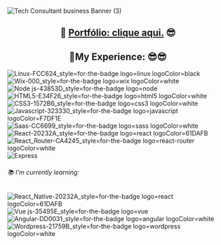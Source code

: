 ![Tech Consultant business Banner (3)](https://user-images.githubusercontent.com/107315686/193731075-24c8ea75-2e26-4052-9241-2dbb3d768ae9.gif)


<h2 align="center">🚀 <a href="https://www.lucasrocha.tech/">Portfólio: clique aqui.</a> 😎</h2>

<h2 align="center">🚀My Experience: 😎😎</h2>

![Linux-FCC624_style=for-the-badge logo=linux logoColor=black](https://user-images.githubusercontent.com/107315686/193946341-849332cd-0ad4-415e-a3fe-cf2e5a961a9d.png)
![Wix-000_style=for-the-badge logo=wix logoColor=white](https://user-images.githubusercontent.com/107315686/193946358-70663185-c050-4602-939e-d2d0ae1c1546.png)
![Node js-43853D_style=for-the-badge logo=node](https://user-images.githubusercontent.com/107315686/193946408-137746ad-3f42-4342-a383-204f7a1fbb69.png)
![HTML5-E34F26_style=for-the-badge logo=html5 logoColor=white](https://user-images.githubusercontent.com/107315686/193946411-efe262da-958a-4365-9e61-846ab6a6f4e3.png)
![CSS3-1572B6_style=for-the-badge logo=css3 logoColor=white](https://user-images.githubusercontent.com/107315686/193946416-6d3c295d-1f7b-4777-9221-8604066e96c2.png)
![Javascript-323330_style=for-the-badge logo=javascript logoColor=F7DF1E](https://user-images.githubusercontent.com/107315686/193946425-27bc9247-3dc5-4939-a64a-f452b0176b95.png)
![Saas-CC6699_style=for-the-badge logo=sass logoColor=white](https://user-images.githubusercontent.com/107315686/193946433-633e5869-77c0-4799-ba49-22c0ece8d7a7.png)
![React-20232A_style=for-the-badge logo=react logoColor=61DAFB](https://user-images.githubusercontent.com/107315686/193946454-b4978694-fa2e-4b77-8e4e-206f070e3331.png)
![React_Router-CA4245_style=for-the-badge logo=react-router logoColor=white](https://user-images.githubusercontent.com/107315686/193946467-931b30f1-181b-43ab-8360-d86c9cc2ae64.png)
![Express](https://user-images.githubusercontent.com/107315686/193946809-ed2b4e82-aacb-48d8-9771-923537e4da3c.png)


<h6>📚 I'm currently learning:</h6>

![React_Native-20232A_style=for-the-badge logo=react logoColor=61DAFB](https://user-images.githubusercontent.com/107315686/193946830-af245b01-3474-498c-b5f2-e938e4082d00.png)
![Vue js-35495E_style=for-the-badge logo=vue](https://user-images.githubusercontent.com/107315686/193946836-1fee6dd4-8411-4a5e-b287-a9d96245f044.png)
![Angular-DD0031_style=for-the-badge logo=angular logoColor=white](https://user-images.githubusercontent.com/107315686/193946844-b991d0b9-3d4a-400a-acef-317176ce6c20.png)
![Wordpress-21759B_style=for-the-badge logo=wordpress logoColor=white](https://user-images.githubusercontent.com/107315686/193946931-5dc86cdb-c28f-42ee-a541-2f6188ed8ae6.png)



</br>
</br>
<div align="center">

</div>

<!---
LucasExpRocha/LucasExpRocha is a ✨ special ✨ repository because its `README.md` (this file) appears on your GitHub profile.
You can click the Preview link to take a look at your changes.
--->
